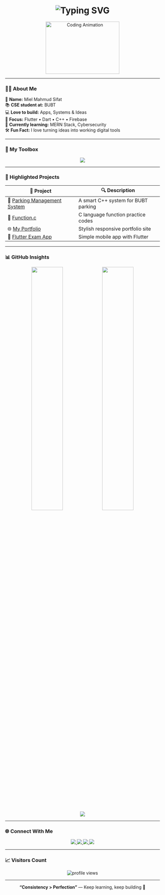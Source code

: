 <!-- WELCOME BANNER -->
<h1 align="center">
  <img src="https://readme-typing-svg.herokuapp.com?font=Fira+Code&weight=600&size=30&duration=3000&pause=1000&color=36BCF7&center=true&vCenter=true&width=600&lines=Hi+There!+%F0%9F%91%8B;I'm+Miel+Mahmud+Sifat;Flutter+Dev+%7C+C%2FC%2B%2B+Geek+%7C+Dreaming+Big" alt="Typing SVG" />
</h1>

<p align="center">
  <img src="https://media.giphy.com/media/qgQUggAC3Pfv687qPC/giphy.gif" width="240" height="170" alt="Coding Animation" />
</p>

---

### 🧑‍💻 About Me

🌟 **Name:** Miel Mahmud Sifat  
📚 **CSE student at:** BUBT  
💻 **Love to build:** Apps, Systems & Ideas  
🎯 **Focus:** Flutter • Dart • C++ • Firebase  
🚀 **Currently learning:** MERN Stack, Cybersecurity  
🛠️ **Fun Fact:** I love turning ideas into working digital tools  

---

### 💼 My Toolbox

<p align="center">
  <img src="https://skillicons.dev/icons?i=c,cpp,dart,flutter,python,html,css,firebase,mongodb,mysql,git,github,figma,photoshop,illustrator" />
</p>

---

### 🌟 Highlighted Projects

| 🔗 Project | 🔍 Description |
|-----------|----------------|
| 🚗 [Parking Management System](https://github.com/miel2793/Parking-Management-System-For-BUBT) | A smart C++ system for BUBT parking |
| 🧮 [Function.c](https://github.com/miel2793/Function.c) | C language function practice codes |
| 🌐 [My Portfolio](https://github.com/miel2793/My-Portfolio) | Stylish responsive portfolio site |
| 📱 [Flutter Exam App](https://github.com/miel2793/Ostad-_flutter-8th-_-Exam-week-1) | Simple mobile app with Flutter |

---

### 📊 GitHub Insights

<p align="center">
  <img src="https://github-readme-stats.vercel.app/api?username=miel2793&show_icons=true&theme=radical&hide_border=true&border_radius=20" width="45%"/>
  <img src="https://github-readme-streak-stats.herokuapp.com/?user=miel2793&theme=radical&hide_border=true&border_radius=20" width="45%"/>
</p>

<p align="center">
  <img src="https://github-profile-trophy.vercel.app/?username=miel2793&theme=radical&no-frame=true&title=MultiLanguage,Repositories,Stars,Followers" />
</p>

---

### 🌐 Connect With Me

<p align="center">
  <a href="https://www.linkedin.com/in/mielmahmud" target="_blank">
    <img src="https://img.shields.io/badge/LinkedIn-%230077B5?style=for-the-badge&logo=linkedin&logoColor=white" />
  </a>
  <a href="https://facebook.com/mielmsifat" target="_blank">
    <img src="https://img.shields.io/badge/Facebook-%231877F2?style=for-the-badge&logo=facebook&logoColor=white" />
  </a>
  <a href="https://instagram.com/miel_mahmud" target="_blank">
    <img src="https://img.shields.io/badge/Instagram-%23E4405F?style=for-the-badge&logo=instagram&logoColor=white" />
  </a>
  <a href="https://codeforces.com/profile/sifat_2793" target="_blank">
    <img src="https://img.shields.io/badge/Codeforces-1F8ACB?style=for-the-badge&logo=codeforces&logoColor=white" />
  </a>
</p>

---

### 📈 Visitors Count
<p align="center">
  <img src="https://komarev.com/ghpvc/?username=miel2793&label=Profile+Views&color=blueviolet&style=flat" alt="profile views"/>
</p>

---

<p align="center">
  <b>“Consistency > Perfection”</b> — Keep learning, keep building 💙
</p>

